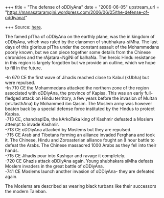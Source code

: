 +++
title = "The defense of oDDiyAna"
date = "2006-06-05"
upstream_url = "https://manasataramgini.wordpress.com/2006/06/05/the-defense-of-oddiyana/"

+++
Source: [here](https://manasataramgini.wordpress.com/2006/06/05/the-defense-of-oddiyana/).

The famed pITha of oDDiyAna on the earthly plane, was the in kingdom of
oDDiyAna, which was ruled by the clansmen of shubhakara-siMha. The last
days of this glorious pITha under the constant assault of the
Mohammedans poorly known, but we can piece together some details from
the Chinese chronicles and the rAjatara\~NgiNi of kalhaNa. The heroic
Hindu resistance in this region is largely forgotten but we provide an
outline, which we hope to fill in the future.

-In 670 CE the first wave of Jihadis reached close to Kabul (kUbha) but
were repulsed.  
-In 710 CE the Mohammedans attacked the northern zone of the region
associated with oDDiyAna, the province of Kapisa. This was an early
full-fledged attack on Hindu territory, a few years before the invasion
of Multan (mUlasthAna) by Mohammed ibn Qasim. The Moslem army was
however beaten back by a special defense force instituted by the Hindus
to protect Kapisa.  
-713 CE, chandrapIDa, the kArkoTaka king of Kashmir defeated a Moslem
attempt to invade Kashmir.  
-713 CE oDDiyAna attacked by Moslems but they are repulsed.  
-715 CE Arab and Tibetans forming an alliance invaded Ferghana and took
it. The Chinese, Hindu and Zoroasterian alliance fought an 8 hour battle
to defeat the Arabs. The Chinese massacred 1000 Arabs as they fell into
their hands.  
-715 CE Jihadis pour into Kashgar and ravage it completely.  
-720 CE Ghazis attack oDDiyAna again. Young shubhakara siMha defeats
Moslem invaders in the great battle of oDDiyAna.  
-741 CE Moslems launch another invasion of oDDiyAna- they are defeated
again.

The Moslems are described as wearing black turbans like their successors
the modern Taleban.

